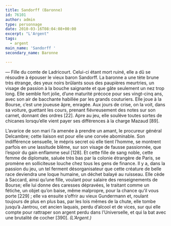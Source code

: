 ```yaml
---
title: Sandorff (Baronne)
id: 76101
author: admin
type: personnage
date: 2010-03-16T08:04:08+00:00
excerpt: "L'Argent"
tags:
  - argent
main_name: 'Sandorff '
secondary_name: Baronne

---
```

— Fille du comte de Ladricourt. Celui-ci étant mort ruiné, elle a dû se résoudre à épouser le vieux baron Sandorff. La baronne a une tète brune très étrange, des yeux noirs brûlants sous des paupières meurtries, un visage de passion à la bouche saignante et que gâte seulement un nez trop long. Elle semble fort jolie, d&rsquo;une maturité précoce pour ses vingt-cinq ans, avec son air de bacchante habillée par les grands couturiers. Elle joue à la Bourse, c&rsquo;est une joueuse âpre, enragée. Aux jours de crise, on la voit, dans sa voiture, guettant les cours, prenant fiévreusement des notes sur son carnet, donnant des ordres [22]. Apre au jeu, elle soulève toutes sortes de chicanes lorsqu&rsquo;elle vient payer ses différences à la charge Mazaud [89].

L&rsquo;avarice de son mari l&rsquo;a amenée à prendre un amant, le procureur général Delcambre; cette liaison est pour elle une corvée abominable. Son indifférence sensuelle, le mépris secret où elle tient l&rsquo;homme, se montrent parfois en une lassitude blême, sur son visage de fausse passionnée, que l&rsquo;espoir du gain enflamme seul [128]. Et cette fille de sang noble, cette femme de diplomate, saluée très bas par la colonie étrangère de Paris, se promène en solliciteuse louche chez tous les gens de finance. Il y a, dans la passion du jeu, un tel ferment désorganisateur que cette créature de belle race deviendra une loque humaine, un déchet balayé au ruisseau. Elle cède à Saccard, ainsi qu&rsquo;une fille, voulant pour salaire des renseignements de Bourse; elle lui donne des caresses dépravées, le traitant comme un fétiche, un objet qu&rsquo;on baise, même malpropre, pour la chance qu&rsquo;il vous porte [229] ; elle va ensuite s&rsquo;offrir au vieux Gundermann et, roulant toujours de plus en plus bas, par les lois mêmes de la chute, elle tombe jusqu&rsquo;à Jantrou, cet ancien laquais, perdu d&rsquo;alcool et de vices, sur qui elle compte pour rattraper son argent perdu dans l&rsquo;Universelle, et qui la bat avec une brutalité de cocher [390]. _(L&rsquo;Argent.)_